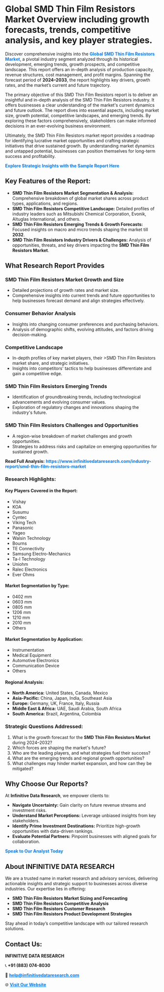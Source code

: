 <h1>Global SMD Thin Film Resistors Market Overview including growth forecasts, trends, competitive analysis, and key player strategies.</h1>
<p>
Discover comprehensive insights into the 
<a href="https://www.infinitivedataresearch.com/industry-report/smd-thin-film-resistors-market" rel="dofollow" style="color: #007BFF; text-decoration: none;"><strong>Global SMD Thin Film Resistors Market</strong></a>, a pivotal industry segment analyzed through its historical development, emerging trends, growth prospects, and competitive landscape. This report offers an in-depth analysis of production capacity, revenue structures, cost management, and profit margins. Spanning the forecast period of <strong>2024–2033</strong>, the report highlights key drivers, growth rates, and the market’s current and future trajectory.
</p>
<p>
The primary objective of this SMD Thin Film Resistors report is to deliver an insightful and in-depth analysis of the SMD Thin Film Resistors industry. It offers businesses a clear understanding of the market's current dynamics and future outlook. The report dives into essential aspects, including market size, growth potential, competitive landscapes, and emerging trends. By exploring these factors comprehensively, stakeholders can make informed decisions in an ever-evolving business environment.
</p>
<p>
Ultimately, the SMD Thin Film Resistors market report provides a roadmap for identifying lucrative market opportunities and crafting strategic initiatives that drive sustained growth. By understanding market dynamics and untapped potential, businesses can position themselves for long-term success and profitability.
</p>
<p>
<a href="https://www.infinitivedataresearch.com/request-sample/reportId=106310" style="color: #007BFF; text-decoration: none;"><strong>Explore Strategic Insights with the Sample Report Here</strong></a>
</p>

<h2>Key Features of the Report:</h2>
<ul>
<li><strong>SMD Thin Film Resistors Market Segmentation & Analysis:</strong> Comprehensive breakdown of global market shares across product types, applications, and regions.</li>
<li><strong>SMD Thin Film Resistors Competitive Landscape:</strong> Detailed profiles of industry leaders such as Mitsubishi Chemical Corporation, Evonik, Altuglas International, and others.</li>
<li><strong>SMD Thin Film Resistors Emerging Trends & Growth Forecasts:</strong> Focused insights on macro and micro trends shaping the market till <strong>2032</strong>.</li>
<li><strong>SMD Thin Film Resistors Industry Drivers & Challenges:</strong> Analysis of opportunities, threats, and key drivers impacting the <strong>SMD Thin Film Resistors Market</strong>.</li>
</ul>

<h2>What Research Report Provides</h2>
<h3>SMD Thin Film Resistors Market Growth and Size</h3>
<ul>
<li>Detailed projections of growth rates and market size.</li>
<li>Comprehensive insights into current trends and future opportunities to help businesses forecast demand and align strategies effectively.</li>
</ul>

<h3>Consumer Behavior Analysis</h3>
<ul>
<li>Insights into changing consumer preferences and purchasing behaviors.</li>
<li>Analysis of demographic shifts, evolving attitudes, and factors driving decision-making.</li>
</ul>

<h3>Competitive Landscape</h3>
<ul>
<li>In-depth profiles of key market players, their >SMD Thin Film Resistors market share, and strategic initiatives.</li>
<li>Insights into competitors' tactics to help businesses differentiate and gain a competitive edge.</li>
</ul>

<h3>SMD Thin Film Resistors Emerging Trends</h3>
<ul>
<li>Identification of groundbreaking trends, including technological advancements and evolving consumer values.</li>
<li>Exploration of regulatory changes and innovations shaping the industry's future.</li>
</ul>

<h3>SMD Thin Film Resistors Challenges and Opportunities</h3>
<ul>
<li>A region-wise breakdown of market challenges and growth opportunities.</li>
<li>Strategies to address risks and capitalize on emerging opportunities for sustained growth.</li>
</ul>
<p><strong>Read Full Analysis:</strong> <a href="https://www.infinitivedataresearch.com/industry-report/smd-thin-film-resistors-market" rel="dofollow" style="color: #007BFF; text-decoration: none;"><strong>https://www.infinitivedataresearch.com/industry-report/smd-thin-film-resistors-market</strong></a></p>
<h3>Research Highlights:</h3>
<h4>Key Players Covered in the Report:</h4>
<ul><li>Vishay</li><li>KOA</li><li>Susumu</li><li>Cyntec</li><li>Viking Tech</li><li>Panasonic</li><li>Yageo</li><li>Walsin Technology</li><li>Bourns</li><li>TE Connectivity</li><li>Samsung Electro-Mechanics</li><li>Ta-I Technology</li><li>Uniohm</li><li>Ralec Electronics</li><li>Ever Ohms</li></ul>
<h4>Market Segmentation by Type:</h4>
<ul><li>0402 mm</li><li>0603 mm</li><li>0805 mm</li><li>1206 mm</li><li>1210 mm</li><li>2010 mm</li><li>Others</li></ul>
<h4>Market Segmentation by Application:</h4>
<ul><li>Instrumentation</li><li>Medical Equipment</li><li>Automotive Electronics</li><li>Communication Device</li><li>Others</li></ul>

<h4>Regional Analysis:</h4>
<ul>
<li><strong>North America:</strong> United States, Canada, Mexico</li>
<li><strong>Asia-Pacific:</strong> China, Japan, India, Southeast Asia</li>
<li><strong>Europe:</strong> Germany, UK, France, Italy, Russia</li>
<li><strong>Middle East & Africa:</strong> UAE, Saudi Arabia, South Africa</li>
<li><strong>South America:</strong> Brazil, Argentina, Colombia</li>
</ul>

<h3>Strategic Questions Addressed:</h3>
<ol>
<li>What is the growth forecast for the <strong>SMD Thin Film Resistors Market</strong> during 2024–2032?</li>
<li>Which forces are shaping the market's future?</li>
<li>Who are the leading players, and what strategies fuel their success?</li>
<li>What are the emerging trends and regional growth opportunities?</li>
<li>What challenges may hinder market expansion, and how can they be mitigated?</li>
</ol>

<h2>Why Choose Our Reports?</h2>
<p>At <strong>Infinitive Data Research</strong>, we empower clients to:</p>
<ul>
<li><strong>Navigate Uncertainty:</strong> Gain clarity on future revenue streams and investment risks.</li>
<li><strong>Understand Market Perceptions:</strong> Leverage unbiased insights from key stakeholders.</li>
<li><strong>Identify Prime Investment Destinations:</strong> Prioritize high-growth opportunities with data-driven rankings.</li>
<li><strong>Evaluate Potential Partners:</strong> Pinpoint businesses with aligned goals for collaboration.</li>
</ul>
<p><a href="https://www.infinitivedataresearch.com/industry-report/smd-thin-film-resistors-market" rel="dofollow" style="color: #007BFF; text-decoration: none;"><strong>Speak to Our Analyst Today</strong></a></p>

<h2>About INFINITIVE DATA RESEARCH</h2>
<p>We are a trusted name in market research and advisory services, delivering actionable insights and strategic support to businesses across diverse industries. Our expertise lies in offering:</p>
<ul>
<li><strong>SMD Thin Film Resistors Market Sizing and Forecasting</strong></li>
<li><strong>SMD Thin Film Resistors Competitive Analysis</strong></li>
<li><strong>SMD Thin Film Resistors Customer Research</strong></li>
<li><strong>SMD Thin Film Resistors Product Development Strategies</strong></li>
</ul>
<p>Stay ahead in today’s competitive landscape with our tailored research solutions.</p>

<h2>Contact Us:</h2>
<p><strong>INFINITIVE DATA RESEARCH</strong></p>
<p>📞 <strong>+91 (883) 074-8030</strong></p>
<p>📧 <strong><a href="mailto:help@infinitivedataresearch.com" style="color: #007BFF;">help@infinitivedataresearch.com</a></strong></p>
<p>🌐 <strong><a href="https://www.infinitivedataresearch.com" rel="dofollow" style="color: #007BFF;">Visit Our Website</a></strong></p>